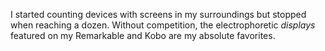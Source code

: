 ---
---

I started counting devices with screens in my surroundings but stopped when reaching a dozen. Without competition, the electrophoretic *displays* featured on my Remarkable and Kobo are my absolute favorites.
